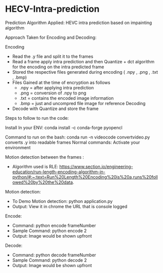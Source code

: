 # HECV-Intra-prediction

Prediction Algorithm Applied: HEVC intra prediction based on impainting algorithm

Approach Taken for Encoding and Decoding:

Encoding 
- Read the .y file and split it to the frames
- Read a frame apply intra prediction and then Quantize + dct algorithm for the encoding on the intra predicted frame 
- Stored the respective files generated during encoding ( .npy , .png , .txt , .bmp)
- Files Gained at the time of encryption as follows 
  - .npy = after applying intra prediction
  - .png = conversion of .npy to png
  - .txt = contains the encoded image information
  - .bmp = just and uncompred file image for reference
Decoding
- Decode with Quantize and store the frame 




Steps to follow to run the code:

Install In your ENV: conda install -c conda-forge pyopencl

Command to run on the bash:
conda run -n videocode convertvideo.py   
converts .y into readable frames 
Normal commands:
Activate your environment

Motion detection between the frames : 
-  Algorithm used is RLE: https://www.section.io/engineering-education/run-length-encoding-algorithm-in-python/#:~:text=Run%20Length%20Encoding%20is%20a,runs%20followed%20by%20the%20data.

Motion detection:
- To Demo Motion detection: python application.py 
- Output: View it in chrome the URL that is console logged 

Encode: 
- Command: python encode frameNumber 
- Sample Command: python encode 2
- Output: Image would be shown upfront

Decode:
- Command: python decode frameNumber 
- Sample Command: python decode 2
- Output: Image would be shown upfront
